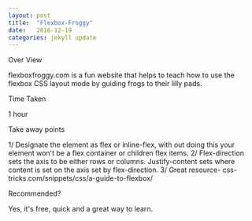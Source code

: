 ```yaml
---
layout: post
title:  "Flexbox-Froggy"
date:   2016-12-19 
categories: jekyll update
---
```


Over View

flexboxfroggy.com is a fun website that helps to teach how to use the flexbox CSS layout mode by guiding frogs to their lilly pads.

Time Taken

1 hour

Take away points

1/ Designate the element as flex or inline-flex, with out doing this your element won't be a flex container or children flex items.
2/ Flex-direction sets the axis to be either rows or columns. Justify-content sets where content is set on the axis set by flex-direction.
3/ Great resource- css-tricks.com/snippets/css/a-guide-to-flexbox/

Recommended?

Yes, it's free, quick and a great way to learn.